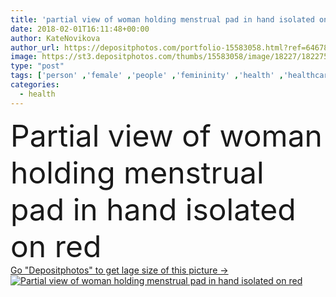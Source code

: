 ```yaml
---
title: 'partial view of woman holding menstrual pad in hand isolated on red'
date: 2018-02-01T16:11:48+00:00
author: KateNovikova
author_url: https://depositphotos.com/portfolio-15583058.html?ref=64678756
image: https://st3.depositphotos.com/thumbs/15583058/image/18227/182275526/api_thumb_450.jpg?forcejpeg=true
type: "post"
tags: ['person' ,'female' ,'people' ,'femininity' ,'health' ,'healthcare' ,'protection' ,'medical' ,'care' ,'personal' ,'soft' ,'woman' ,'feminine' ,'hygiene' ,'pad' ,'alone' ,'cotton' ,'compact' ,'hygienic' ,'sanitary' ,'daily' ,'disposable' ,'regular' ,'monthly' ,'necessity' ,'intimate' ,'period' ,'Cropped' ,'absorbent' ,'gynecology' ,'menstruation' ,'copy space' ,'body part' ,'isolated on red' ,'partial view' ]
categories: 
  - health
---
```

<div aling="center">
            <font size="60"> Partial view of woman holding menstrual pad in hand isolated on red</font>   
</div>
<div>
    <a href='https://st3.depositphotos.com/thumbs/15583058/image/18227/182275526/api_thumb_450.jpg?forcejpeg=true?ref=64678756' target=_blank > Go "Depositphotos" to get lage size of this picture ->
        <img href='https://st3.depositphotos.com/thumbs/15583058/image/18227/182275526/api_thumb_450.jpg?forcejpeg=true?ref=64678756' src='https://st3.depositphotos.com/15583058/18227/i/950/depositphotos_182275526-stock-photo-partial-view-woman-holding-menstrual.jpg?forcejpeg=true' alt='Partial view of woman holding menstrual pad in hand isolated on red' >
    </a>
</div>
